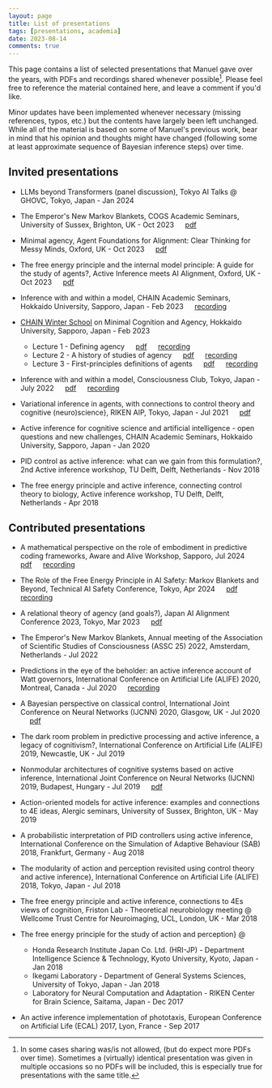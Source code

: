 ```yaml
---
layout: page
title: List of presentations
tags: [presentations, academia]
date: 2023-08-14
comments: true
---
```


This page contains a list of selected presentations that Manuel gave over the years, with PDFs and recordings shared whenever possible[^1]. Please feel free to reference the material contained here, and leave a comment if you'd like.

Minor updates have been implemented whenever necessary (missing references, typos, etc.) but the contents have largely been left unchanged. While all of the material is based on some of Manuel's previous work, bear in mind that his opinion and thoughts might have changed (following some at least approximate sequence of Bayesian inference steps) over time.

[^1]: In some cases sharing was/is not allowed, (but do expect more PDFs over time). Sometimes a (virtually) identical presentation was given in multiple occasions so no PDFs will be included, this is especially true for presentations with the same title.

## Invited presentations
- LLMs beyond Transformers (panel discussion), Tokyo AI Talks @ GHOVC, Tokyo, Japan - Jan 2024

- The Emperor's New Markov Blankets, COGS Academic Seminars, University of Sussex, Brighton, UK - Oct 2023 &emsp; [pdf](/assets/pdf/presentations/COGSBrighton2023.pdf)

- Minimal agency, Agent Foundations for Alignment: Clear Thinking for Messy Minds, Oxford, UK - Oct 2023 &emsp; [pdf](/assets/pdf/presentations/MinimalAgencyOxford2023.pdf)

- The free energy principle and the internal model principle: A guide for the study of agents?, Active Inference meets AI Alignment, Oxford, UK - Oct 2023 &emsp; [pdf](/assets/pdf/presentations/AIAlignmentActiveInferenceOxford2023.pdf)

- Inference with and within a model, CHAIN Academic Seminars, Hokkaido University, Sapporo, Japan - Feb 2023 &emsp; [recording](https://www.youtube.com/watch?v=yA-d1atSzWs&t=371s&ab_channel=%E5%8C%97%E6%B5%B7%E9%81%93%E5%A4%A7%E5%AD%A6%E4%BA%BA%E9%96%93%E7%9F%A5%E3%83%BB%E8%84%B3%E3%83%BBAI%E7%A0%94%E7%A9%B6%E6%95%99%E8%82%B2%E3%82%BB%E3%83%B3%E3%82%BF%E3%83%BC%28CHAIN%29)

- [CHAIN Winter School](https://www.chain.hokudai.ac.jp/events/3101/) on Minimal Cognition and Agency, Hokkaido University, Sapporo, Japan - Feb 2023
	- Lecture 1 - Defining agency &emsp; [pdf](/assets/pdf/presentations/Lecture1_Baltieri.pdf) &emsp; [recording](https://youtu.be/h3odndlkDoc?t=1761)
	- Lecture 2 - A history of studies of agency &emsp; [pdf](/assets/pdf/presentations/Lecture2_Baltieri.pdf) &emsp; [recording](https://www.youtube.com/watch?v=HE9c9XoZ7vQ&list=PLWkKadjdO-Xa17EjsKrc-IyhW-2XW8g36&index=3&ab_channel=%E5%8C%97%E6%B5%B7%E9%81%93%E5%A4%A7%E5%AD%A6%E4%BA%BA%E9%96%93%E7%9F%A5%E3%83%BB%E8%84%B3%E3%83%BBAI%E7%A0%94%E7%A9%B6%E6%95%99%E8%82%B2%E3%82%BB%E3%83%B3%E3%82%BF%E3%83%BC%28CHAIN%29)
	- Lecture 3 - First-principles definitions of agents &emsp; [pdf](/assets/pdf/presentations/Lecture3_Baltieri.pdf) &emsp; [recording](https://www.youtube.com/watch?v=7h3jk4U3f9k&list=PLWkKadjdO-Xa17EjsKrc-IyhW-2XW8g36&index=5&ab_channel=%E5%8C%97%E6%B5%B7%E9%81%93%E5%A4%A7%E5%AD%A6%E4%BA%BA%E9%96%93%E7%9F%A5%E3%83%BB%E8%84%B3%E3%83%BBAI%E7%A0%94%E7%A9%B6%E6%95%99%E8%82%B2%E3%82%BB%E3%83%B3%E3%82%BF%E3%83%BC%28CHAIN%29)

- Inference with and within a model, Consciousness Club, Tokyo, Japan - July 2022 &emsp; [pdf](/assets/pdf/presentations/CC_Tokyo.pdf) &emsp; [recording](https://www.youtube.com/watch?v=ascyxuJ6lIk&ab_channel=ConsciousnessClubTokyo)

- Variational inference in agents, with connections to control theory and cognitive (neuro)science}, RIKEN AIP, Tokyo, Japan - Jul 2021 &emsp; [pdf](/assets/pdf/presentations/RIKENAIP.pdf)

- Active inference for cognitive science and artificial intelligence - open questions and new challenges, CHAIN Academic Seminars, Hokkaido University, Sapporo, Japan - Jan 2020

- PID control as active inference: what can we gain from this formulation?, 2nd Active inference workshop, TU Delft, Delft, Netherlands - Nov 2018

- The free energy principle and active inference, connecting control theory to biology, Active inference workshop, TU Delft, Delft, Netherlands - Apr 2018


## Contributed presentations
- A mathematical perspective on the role of embodiment in predictive coding frameworks, Aware and Alive Workshop, Sapporo, Jul 2024 &emsp; [pdf](/assets/pdf/presentations/AwareAndAlive2024.pdf) &emsp; [recording](https://www.youtube.com/watch?v=LrH5KQE7iBY&list=PLWkKadjdO-XbMBFF5U__pdS2kl_U-dfYR&index=6)

- The Role of the Free Energy Principle in AI Safety: Markov Blankets and Beyond, Technical AI Safety Conference, Tokyo, Apr 2024 &emsp; [pdf](/assets/pdf/presentations/TAIS2024.pdf) &emsp; [recording](https://www.youtube.com/watch?v=qYyzdOEGNIM)

- A relational theory of agency (and goals?), Japan AI Alignment Conference 2023, Tokyo, Mar 2023 &emsp; [pdf](/assets/pdf/presentations/AgencyAlignmentTokyo2023.pdf)

- The Emperor's New Markov Blankets, Annual meeting of the Association of Scientific Studies of Consciousness (ASSC 25) 2022, Amsterdam, Netherlands -  Jul 2022

- Predictions in the eye of the beholder: an active inference account of Watt governors, International Conference on Artificial Life (ALIFE) 2020, Montreal, Canada - Jul 2020 &emsp; [recording](https://www.youtube.com/watch?v=BJauifkLEAE&ab_channel=ALife2020Conference)

- A Bayesian perspective on classical control, International Joint Conference on Neural Networks (IJCNN) 2020, Glasgow, UK - Jul 2020 &emsp; [pdf](/assets/pdf/presentations/IJCNN2020.pdf)

- The dark room problem in predictive processing and active inference, a legacy of cognitivism?, International Conference on Artificial Life (ALIFE) 2019, Newcastle, UK - Jul 2019

- Nonmodular architectures of cognitive systems based on active inference, International Joint Conference on Neural Networks (IJCNN) 2019, Budapest, Hungary - Jul 2019 &emsp; [pdf](/assets/pdf/presentations/IJCNN2019.pdf)

- Action-oriented models for active inference: examples and connections to 4E ideas, Alergic seminars, University of Sussex, Brighton, UK - May 2019

- A probabilistic interpretation of PID controllers using active inference, International Conference on the Simulation of Adaptive Behaviour (SAB) 2018, Frankfurt, Germany -  Aug 2018

- The modularity of action and perception revisited using control theory and active inference}, International Conference on Artificial Life (ALIFE) 2018, Tokyo, Japan - Jul 2018

- The free energy principle and active inference, connections to 4Es views of cognition, Friston Lab - Theoretical neurobiology meeting @ Wellcome Trust Centre for Neuroimaging, UCL, London, UK - Mar 2018

- The free energy principle for the study of action and perception} @
    - Honda Research Institute Japan Co. Ltd. (HRI-JP) - Department Intelligence Science \& Technology, Kyoto University, Kyoto, Japan - Jan 2018
    - Ikegami Laboratory - Department of General Systems Sciences, University of Tokyo, Japan - Jan 2018
    - Laboratory for Neural Computation and Adaptation - RIKEN Center for Brain Science, Saitama, Japan - Dec 2017

- An active inference implementation of phototaxis, European Conference on Artificial Life (ECAL) 2017, Lyon, France - Sep 2017

